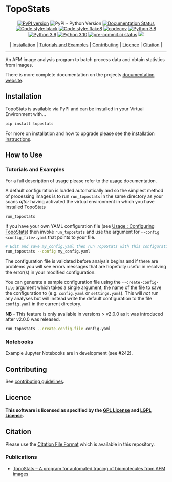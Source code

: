 # TopoStats

<div align="center">

[![PyPI version](https://badge.fury.io/py/topostats.svg)](https://badge.fury.io/py/topostats)
![PyPI - Python Version](https://img.shields.io/pypi/pyversions/topostats)
[![Documentation Status](https://readthedocs.org/projects/topostats/badge/?version=dev)](https://topostats.readthedocs.io/en/dev/?badge=dev)
[![Code style: black](https://img.shields.io/badge/code%20style-black-000000.svg)](https://github.com/psf/black)
[![Code style: flake8](https://img.shields.io/badge/code%20style-flake8-456789.svg)](https://github.com/psf/flake8)
[![codecov](https://codecov.io/gh/AFM-SPM/TopoStats/branch/dev/graph/badge.svg)](https://codecov.io/gh/AFM-SPM/TopoStats)
[![Python 3.8](https://img.shields.io/badge/python-3.8-blue.svg)](https://www.python.org/downloads/release/python-380/)
[![Python 3.9](https://img.shields.io/badge/python-3.9-blue.svg)](https://www.python.org/downloads/release/python-390/)
[![Python 3.10](https://img.shields.io/badge/python-3.10-blue.svg)](https://www.python.org/downloads/release/python-360/)
[![pre-commit.ci
status](https://results.pre-commit.ci/badge/github/AFM-SPM/TopoStats/main.svg)](https://results.pre-commit.ci/latest/github/AFM-SPM/TopoStats/main)
[![](https://img.shields.io/badge/ORDA--DOI-10.15131%2Fshef.data.22633528.v.1-lightgrey)](https://figshare.shef.ac.uk/articles/software/TopoStats/22633528/1)

| [Installation](#installation) | [Tutorials and Examples](#tutorials-and-examples) | [Contributing](contributing.md) | [Licence](#licence) | [Citation](#citation) |
</div>

--------------------------------------------------------------------------------

An AFM image analysis program to batch process data and obtain statistics from images.

There is more complete documentation on the projects [documentation website](https://afm-spm.github.io/TopoStats/).

## Installation

TopoStats is available via PyPI and can be installed in your Virtual Environment with...

``` bash
pip install topostats
```

For more on installation and how to upgrade please see the [installation
instructions](https://afm-spm.github.io/TopoStats/installation.html).

## How to Use

### Tutorials and Examples

For a full description of usage please refer to the [usage](https://afm-spm.github.io/TopoStats/usage.html) documentation.

A default configuration is loaded automatically and so the simplest method of processing images is to run
`run_topostats` in the same directory as your scans _after_ having activated the virtual environment in which you have
installed TopoStats

``` bash
run_topostats
```

If you have your own YAML configuration file (see [Usage : Configuring
TopoStats](https://afm-spm.github.io/TopoStats/usage.html#configuring_topostats)) then invoke `run_topostats` and use
the argument for `--config <config_file>.yaml` that points to your file.

``` bash
# Edit and save my_config.yaml then run TopoStats with this configuration file
run_topostats --config my_config.yaml
```

The configuration file is validated before analysis begins and if there are problems you will see errors messages that
are hopefully useful in resolving the error(s) in your modified configuration.

You can generate a sample configuration file using the `--create-config-file` argument which takes a single argument,
the name of the file to save the configuration to (e.g. `config.yaml` or `settings.yaml`). This will _not_  run any
analyses but will instead write the default configuration to the file `config.yaml` in the current directory.

**NB** - This feature is only available in versions > v2.0.0 as it was introduced after v2.0.0 was released.

``` bash
run_topostats --create-config-file config.yaml
```

### Notebooks

Example Jupyter Notebooks are in development (see #242).

## Contributing

See [contributing guidelines](https://afm-spm.github.io/TopoStats/contributing.html).

## Licence

**This software is licensed as specified by the [GPL License](COPYING) and [LGPL License](COPYING.LESSER).**

## Citation

Please use the [Citation File Format](https://citation-file-format.github.io/) which is available in this repository.

### Publications

- [TopoStats – A program for automated tracing of biomolecules from AFM images](https://www.sciencedirect.com/science/article/pii/S1046202321000207)
